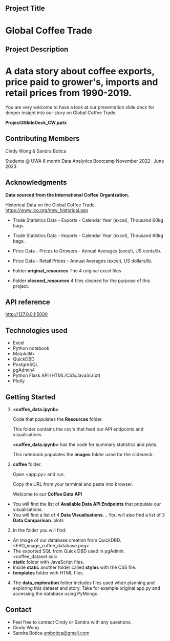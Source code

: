 ## Project Title

# Global Coffee Trade

## Project Description

# A data story about coffee exports, price paid to grower's, imports and retail prices from 1990-2019.

You are very welcome to have a look at our presentation slide deck for deeper insight into our story on Global Coffee Trade.

**Project3SlideDeck_CW.pptx**

## Contributing Members 

Cindy Wong & Sandra Botica

Students @ UWA 6 month Data Analytics Bootcamp November 2022- June 2023

## Acknowledgments

**Data sourced from the International Coffee Organization.**

Historical Data on the Global Coffee Trade.
https://www.ico.org/new_historical.asp

 - Trade Statistics Data - Exports - Calendar Year (excel), Thousand 60kg bags.
 - Trade Statistics Data - Imports - Calendar Year (excel), Thousand 60kg bags.
 - Price Data - Prices to Growers - Annual Averages (excel), US cents/lb.
 - Price Data - Retail Prices - Annual Averages (excel), US dollars/lb.


 - Folder **original_resources** The 4 original excel files 
 - Folder **cleaned_resources** 4 files cleaned for the purpose of this project.

## API reference 

http://127.0.0.1:5000

## Technologies used

 - Excel
 - Python notebook
 - Matplotlib
 - QuickDBD
 - PostgreSQL
 - pgAdmin4
 - Python Flask API (HTML/CSS/JavaScript)
 - Plotly


## Getting Started

 1. **<coffee_data.ipynb>** 

    Code that populates the **Resources** folder.

    This folder contains the csv's that feed our API endpoints and visualisations.

    **<coffee_data.ipynb>** has the code for summary statistics and plots.

    This notebook populates the **images** folder used for the slidedeck.

 2. **coffee** folder.

    Open <app.py> and run. 

    Copy the URL from your terminal and paste into browser. 

    Welcome to our **Coffee Data API**

 - You will find the list of **Available Data API Endpoints** that populate our visualisations.
 - You will find a list of 4 **Data Visualisations**.
 _ You will also find a list of 3 **Data Comparison**. plots 

 3. In the <coffee> folder you will find:

 - An image of our database creation from QuickDBD.
    <ERD_image_coffee_database.png>
 - The exported SQL from Quick DBD used in pgAdmin.
    <coffee_dataset.sql>
 - **static** folder with JavaScript files.
 - Inside **static** another folder called **styles** with the CSS file.
 - **templates** folder with HTML files.

 4. The **data_exploration** folder includes files used when planning and exploring this dataset and story. Take for example original app.py and accessing the database using PyMongo.


## Contact
 - Feel free to contact Cindy or Sandra with any questions.
 - Cindy Wong 
 - Sandra Botica    smbotica@gmail.com